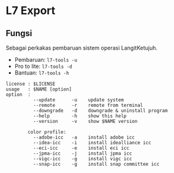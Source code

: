 # L7 Export

## Fungsi

Sebagai perkakas pembaruan sistem operasi LangitKetujuh.

- Pembaruan: `l7-tools -u`
- Pro to lite: `l7-tools -d`
- Bantuan: `l7-tools -h`

```
license : $LICENSE
usage   : $NAME [option]
option  :
          --update      -u    update system
          --remote      -r    remote from terminal
          --downgrade   -d    downgrade & uninstall program
          --help        -h    show this help
          --version     -v    show $NAME version

        color profile:
          --adobe-icc   -a    install adobe icc
          --idea-icc    -i    install idealliance icc
          --eci-icc     -e    install eci icc
          --jpma-icc    -j    install jpma icc
          --vigc-icc    -g    install vigc icc
          --snap-icc    -g    install snap committee icc
```
